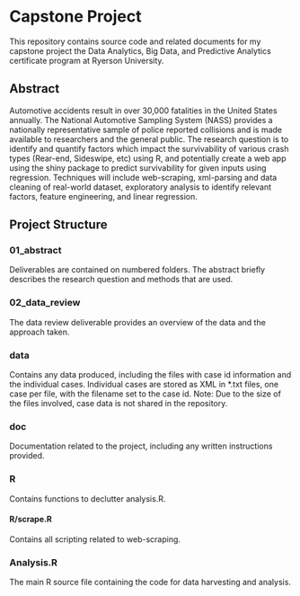 Capstone Project
================

This repository contains source code and related documents for my capstone project the Data Analytics, Big Data, and Predictive Analytics certificate program at Ryerson University.

## Abstract  
Automotive accidents result in over 30,000 fatalities in the United States annually. The National Automotive Sampling System (NASS) provides a nationally representative sample of police reported collisions and is made available to researchers and the general public.
The research question is to identify and quantify factors which impact the survivability of various crash types (Rear-end, Sideswipe, etc) using R, and potentially create a web app using the shiny package to predict survivability for given inputs using regression.
Techniques will include web-scraping, xml-parsing and data cleaning of real-world dataset, exploratory analysis to identify relevant factors, feature engineering, and linear regression.

## Project Structure

### 01_abstract
Deliverables are contained on numbered folders.
The abstract briefly describes the research question and methods that are used.

### 02_data_review
The data review deliverable provides an overview of the data and the approach taken.

### data
Contains any data produced, including the files with case id information and the individual cases.
Individual cases are stored as XML in \*.txt files, one case per file, with the filename set to the case id.
Note: Due to the size of the files involved, case data is not shared in the repository.

### doc
Documentation related to the project, including any written instructions provided.

### R
Contains functions to declutter analysis.R.

#### R/scrape.R
Contains all scripting related to web-scraping.

### Analysis.R
The main R source file containing the code for data harvesting and analysis.
